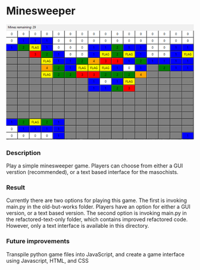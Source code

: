 # Minesweeper

![bamazonCustomer.js](./assets/images/minesweeper-long.png)

### Description
Play a simple minesweeper game. Players can choose from either a GUI verstion (recommended), or a text based interface for the masochists. 

### Result
Currently there are two options for playing this game. The first is invoking main.py in the old-but-works folder. Players have an option for either a GUI version, or a text based version. The second option is invoking main.py in the refactored-text-only folder, which contains improved refactored code. However, only a text interface is available in this directory.

### Future improvements
Transpile python game files into JavaScript, and create a game interface using Javascript, HTML, and CSS
